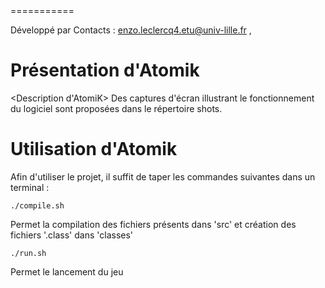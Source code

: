 <Mettre ici le nom de votre jeu>
===========

Développé par <Enzo Leclercq> <Nathan Lefebvre Taochi>
Contacts : <enzo.leclercq4.etu@univ-lille.fr> , <mail2>

# Présentation d'Atomik

<Description d'AtomiK>
Des captures d'écran illustrant le fonctionnement du logiciel sont proposées dans le répertoire shots.


# Utilisation d'Atomik

Afin d'utiliser le projet, il suffit de taper les commandes suivantes dans un terminal :

```
./compile.sh
```
Permet la compilation des fichiers présents dans 'src' et création des fichiers '.class' dans 'classes'

```
./run.sh
```
Permet le lancement du jeu
